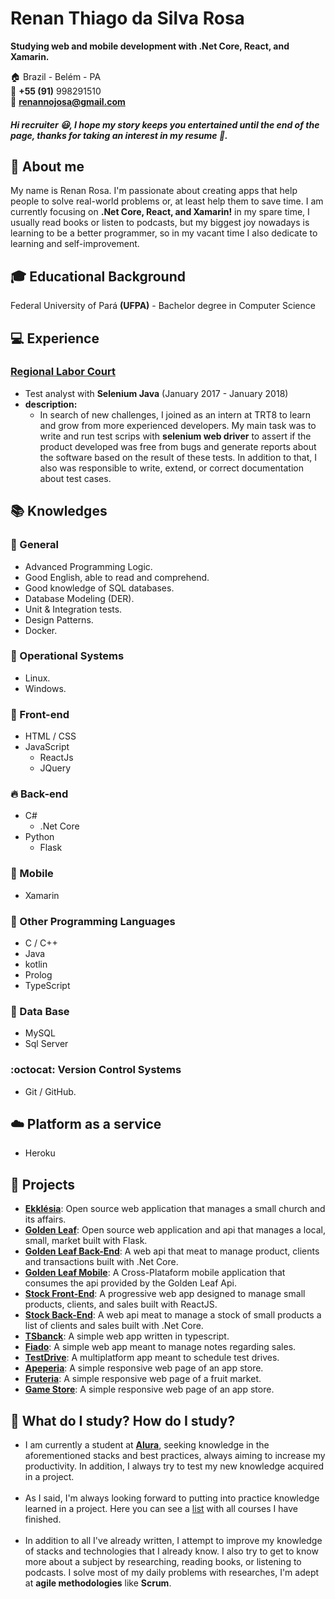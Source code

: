 # Renan Thiago da Silva Rosa
**Studying web and mobile development with .Net Core, React, and Xamarin.**

:house:    Brazil - Belém - PA <br>
:iphone:   **+55 (91)** 998291510 <br>
:email:  **renannojosa@gmail.com**

##### Hi recruiter :smiley:, I hope my story keeps you entertained until the end of the page, thanks for taking an interest in my resume :beginner:.

## :bell: About me
My name is Renan Rosa. I'm passionate about creating apps that help people to solve real-world problems or, at least help them to save time. I am currently focusing on **.Net Core, React, and Xamarin!** in my spare time, I usually read books or listen to podcasts, but my biggest joy nowadays is learning to be a better programmer, so in my vacant time I also dedicate to learning and self-improvement.

## :mortar_board: Educational Background
Federal University of Pará **(UFPA)** - Bachelor degree in Computer Science <br>

## :computer: Experience

### [Regional Labor Court](https://www.trt8.jus.br/)
* Test analyst with **Selenium Java** (January 2017 - January 2018)
* **description:**  
   * In search of new challenges, I joined as an intern at TRT8 to learn and grow from more experienced developers. My main task was to write and run test scrips with **selenium web driver** to assert if the product developed was free from bugs and generate reports about the software based on the result of these tests. In addition to that, I also was responsible to write, extend, or correct documentation about test cases.  


## :books: Knowledges

### :pushpin: General
* Advanced Programming Logic.
* Good English, able to read and comprehend.
* Good knowledge of SQL databases.
* Database Modeling (DER).
* Unit & Integration tests.
* Design Patterns.
* Docker.

### :penguin: Operational Systems
* Linux.
* Windows.

### :ocean: Front-end
* HTML / CSS  
* JavaScript
    * ReactJs
    * JQuery

### :fire: Back-end
* C#
  * .Net Core  
* Python
    * Flask
    
### :iphone: Mobile
* Xamarin

### :muscle: Other Programming Languages
* C / C++ 
* Java
* kotlin
* Prolog
* TypeScript

### :floppy_disk: Data Base
* MySQL
* Sql Server

### :octocat: Version Control Systems
* Git / GitHub.

## :cloud: Platform as a service
* Heroku

## :open_file_folder: Projects
* [**Ekklésia**](https://github.com/RenanCbcc/ekklesia): Open source web application that manages a small church and its affairs.
* [**Golden Leaf**](https://github.com/RenanCbcc/Golden_leaf): Open source web application and api that manages a local, small, market built with Flask.
* [**Golden Leaf Back-End**](https://github.com/RenanCbcc/GoldenLeafMobile): A web api that meat to manage product, clients and transactions built with .Net Core.
* [**Golden Leaf Mobile**](https://github.com/RenanCbcc/GoldenLeafMobile): A Cross-Plataform mobile application that consumes the api provided by the Golden Leaf Api.
* [**Stock Front-End**](https://github.com/RenanCbcc/stock-front-end): A progressive web app designed to manage small products, clients, and sales built with ReactJS.
* [**Stock Back-End**](https://github.com/RenanCbcc/Stock-Back-End): A web api meat to manage a stock of small products a list of clients and sales built with .Net Core. 
* [**TSbanck**](https://github.com/RenanCbcc/tsbank): A simple web app written in typescript.
* [**Fiado**](https://github.com/RenanCbcc/Fiado): A simple web app meant to manage notes regarding sales.
* [**TestDrive**](https://github.com/RenanCbcc/TestDrive): A multiplatform app meant to schedule test drives.
* [**Apeperia**](https://github.com/RenanCbcc/apeperia): A simple responsive web page of an app store.
* [**Fruteria**](https://github.com/RenanCbcc/fruteria): A simple responsive web page of a fruit market.
* [**Game Store**](https://github.com/RenanCbcc/games-store): A simple responsive web page of an app store.

## :triangular_flag_on_post: What do I study? How do I study?
* I am currently a student at [**Alura**](https://cursos.alura.com.br), seeking knowledge in the aforementioned stacks and best practices,
always aiming to increase my productivity. In addition, I always try to test my new knowledge acquired in a project.
<br><br>
* As I said, I'm always looking forward to putting into practice knowledge learned in a project. Here you can see a [list](https://cursos.alura.com.br/user/renanrosa/fullCertificate/a57890dbb6b700bf240ff749ebfd913e) with all courses I have finished. 
<br><br>
* In addition to all I've already written, I attempt to improve my knowledge of stacks and technologies that I already know. I also try to get to know more about a subject by researching, reading books, or listening to podcasts. I solve most of my daily problems with researches, I'm adept at **agile methodologies** like **Scrum**.
